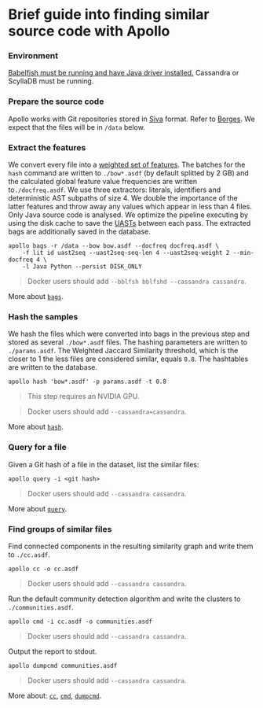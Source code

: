 # Brief guide into finding similar source code with Apollo

### Environment

[Babelfish must be running and have Java driver installed.](https://doc.bblf.sh/user/getting-started.html)
Cassandra or ScyllaDB must be running.

### Prepare the source code

Apollo works with Git repositories stored in [Siva](https://github.com/src-d/go-siva) format.
Refer to [Borges](https://github.com/src-d/borges). We expect that the files will be in `/data` below.

### Extract the features

We convert every file into a [weighted set of features](https://en.wikipedia.org/wiki/Bag-of-words_model).
The batches for the `hash` command are written to `./bow*.asdf` (by default splitted by 2 GB) and
the calculated global feature value frequencies are written to`./docfreq.asdf`. We use three
extractors: literals, identifiers and deterministic AST subpaths of size 4. We double the importance
of the latter features and throw away any values which appear in less than 4 files. Only Java source
code is analysed. We optimize the pipeline executing by using the disk cache to save
the [UASTs](https://doc.bblf.sh/uast/code-to-ast.html) between each pass. The extracted bags
are additionally saved in the database. 

```
apollo bags -r /data --bow bow.asdf --docfreq docfreq.asdf \
    -f lit id uast2seq --uast2seq-seq-len 4 --uast2seq-weight 2 --min-docfreq 4 \
    -l Java Python --persist DISK_ONLY
```

> Docker users should add `--bblfsh bblfshd --cassandra cassandra`.

More about [`bags`](cmd/bags.md).

### Hash the samples

We hash the files which were converted into bags in the previous step and stored as several
`./bow*.asdf` files. The hashing parameters are written to `./params.asdf`.
The Weighted Jaccard Similarity threshold, which is the closer to 1 the less files are considered
similar, equals `0.8`. The hashtables are written to the database.

```
apollo hash 'bow*.asdf' -p params.asdf -t 0.8
```

> This step requires an NVIDIA GPU.

> Docker users should add `--cassandra=cassandra`.

More about [`hash`](cmd/hash.md).

### Query for a file

Given a Git hash of a file in the dataset, list the similar files:
```
apollo query -i <git hash>
```

> Docker users should add `--cassandra cassandra`.

More about [`query`](cmd/hash.md).

### Find groups of similar files

Find connected components in the resulting similarity graph and write them to `./cc.asdf`.

```
apollo cc -o cc.asdf
```

> Docker users should add `--cassandra cassandra`.

Run the default community detection algorithm and write the clusters to `./communities.asdf`.

```
apollo cmd -i cc.asdf -o communities.asdf
```

> Docker users should add `--cassandra cassandra`.

Output the report to stdout.

```
apollo dumpcmd communities.asdf
```

> Docker users should add `--cassandra cassandra`.

More about: [`cc`](cmd/cc.md), [`cmd`](cmd/cmd.md), [`dumpcmd`](cmd/dumpcmd.md).
